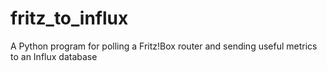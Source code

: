 # fritz_to_influx
A Python program for polling a Fritz!Box router and sending useful metrics to an Influx database
